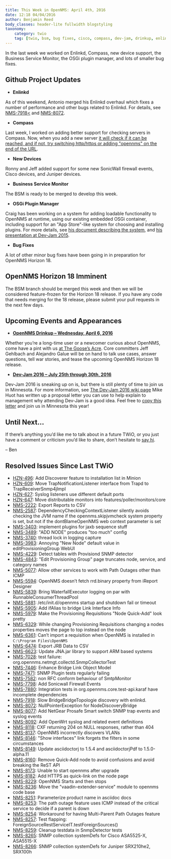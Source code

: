 ```yaml
---
title: This Week in OpenNMS: April 4th, 2016
date: 12:18 04/04/2016
author: Benjamin Reed
body_classes: header-lite fullwidth blogstyling
taxonomy:
    category: twio
    tag: [twio, bsm, bug fixes, cisco, compass, dev-jam, drinkup, enlinkd, juniper, meetup, opennms, opennms compass, opennms horizon, osgi]
---
```


In the last week we worked on Enlinkd, Compass, new device support, the Business Service Monitor, the OSGi plugin manager, and lots of smaller bug fixes.

Github Project Updates
----------------------

* __Enlinkd__

As of this weekend, Antonio merged his Enlinkd overhaul which fixes a number of performance and other bugs related to Enlinkd.  For details, see [NMS-7918<](http://issues.opennms.org/browse/NMS-7918) and [NMS-8072](http://issues.opennms.org/browse/NMS-8072).

* __Compass__

Last week, I worked on adding better support for checking servers in Compass.  Now, when you add a new server [it will check if it can be reached, and if not, try switching http/https or adding "opennms" on the end of the URL](https://www.youtube.com/watch?v=S80tqgbsk_Y).

* __New Devices__

Ronny and Jeff added support for some new SonicWall firewall events, Cisco devices, and Juniper devices.

* __Business Service Monitor__

The BSM is ready to be merged to develop this week.

* __OSGi Plugin Manager__

Craig has been working on a system for adding loadable functionality to OpenNMS at runtime, using our existing embedded OSGi container, including support for an "App Store"-like system for choosing and installing plugins.  For more details, see [his document describing the system](https://www.opennms.org/w/images/1/1a/OpenNMSDevel-OpenNMSModules%3B1_08-01-2015.pdf), and [his presentation at Dev-Jam 2015](https://www.youtube.com/watch?v=Pl4A4G9ZdmE).

* __Bug Fixes__

A lot of other minor bug fixes have been going in in preparation for OpenNMS Horizon 18.

OpenNMS Horizon 18 Imminent
---------------------------

The BSM branch should be merged this week and then we will be considered feature-frozen for the Horizon 18 release.  If you have any code that needs merging for the 18 release, please submit your pull requests in the next few days.

Upcoming Events and Appearances
-------------------------------

* __[OpenNMS Drinkup – Wednesday, April 6, 2016](http://www.meetup.com/OpenNMS-Meetup-Group/events/229919435/)__

Whether you&#8217;re a long-time user or a newcomer curious about OpenNMS, come have a pint with us [at The Goose&#8217;s Acre](http://www.meetup.com/OpenNMS-Meetup-Group/events/229919435/). Core committers Jeff Gehlbach and Alejandro Galue will be on hand to talk use cases, answer questions, tell war stories, and tease the upcoming OpenNMS Horizon 18 release.

* **[Dev-Jam 2016 – July 25th through 30th, 2016](https://www.opennms.org/wiki/Dev-Jam_2016)**

Dev-Jam 2016 is sneaking up on is, but there is still plenty of time to join us in Minnesota.  For more information, see [The Dev-Jam 2016 wiki page](https://www.opennms.org/wiki/Dev-Jam_2016)
Mike Huot has written up a proposal letter you can use to help explain to management why attending Dev-Jam is a good idea.  Feel free to [copy this letter](https://docs.google.com/document/d/1VerZYe5LwMT_1j5ISAsNU9-ZGcwY_zdA_4DODNlBpYg/edit?usp=sharing) and join us in Minnesota this year!

Until Next…
-----------

If there’s anything you’d like me to talk about in a future TWiO, or you just have a comment or criticism you’d like to share, don’t hesitate to [say hi](mailto:twio@opennms.org).

– Ben

Resolved Issues Since Last TWiO
-------------------------------

* [HZN-496](http://issues.opennms.org/browse/HZN-496): Add Discoverer feature to installation list in Minion
* [HZN-609](http://issues.opennms.org/browse/HZN-609): Move TrapNotificationListener interface from Trapd to TrapReceiverSnmp4jImpl
* [HZN-627](http://issues.opennms.org/browse/HZN-627): Syslog listeners use different default ports
* [HZN-647](http://issues.opennms.org/browse/HZN-647): Move distributable monitors into features/poller/monitors/core
* [NMS-2222](http://issues.opennms.org/browse/NMS-2222): Export Reports to CSV
* [NMS-2587](http://issues.opennms.org/browse/NMS-2587): DependencyCheckingContextListener silently avoids checking the JVM name if the opennms.skipjvmcheck system property is set, but not if the dontBlameOpenNMS web context parameter is set
* [NMS-3403](http://issues.opennms.org/browse/NMS-3403): implement plugins for jaxb sequence stuff
* [NMS-3489](http://issues.opennms.org/browse/NMS-3489): "ADD NODE" produces "too much" config
* [NMS-3740](http://issues.opennms.org/browse/NMS-3740): thread lock in logging capture
* [NMS-3983](http://issues.opennms.org/browse/NMS-3983): Annoying "New Node" default value in editProvisioningGroup WebUI
* [NMS-4229](http://issues.opennms.org/browse/NMS-4229): Detect tables with Provisiond SNMP detector
* [NMS-4843](http://issues.opennms.org/browse/NMS-4843): "Edit Provisioning Group" page truncates node, service, and category names
* [NMS-5077](http://issues.opennms.org/browse/NMS-5077): Allow other services to work with Path Outages other than ICMP
* [NMS-5594](http://issues.opennms.org/browse/NMS-5594): OpenNMS doesn&#8217;t fetch rrd.binary property from iReport Designer
* [NMS-5839](http://issues.opennms.org/browse/NMS-5839): Bring WaterfallExecutor logging on par with RunnableConsumerThreadPool
* [NMS-5881](http://issues.opennms.org/browse/NMS-5881): /etc/init.d/opennms startup and shutdown fail or timeout
* [NMS-5905](http://issues.opennms.org/browse/NMS-5905): Add ifAlias to bridge Link Interface Info
* [NMS-5979](http://issues.opennms.org/browse/NMS-5979): Make the Provisioning Requisitions "Node Quick-Add" look pretty
* [NMS-6329](http://issues.opennms.org/browse/NMS-6329): While changing Provisioning Requisitions changing a nodes properties moves the page to top instead on the node
* [NMS-6361](http://issues.opennms.org/browse/NMS-6361): Can&#8217;t import a requisition when OpenNMS is installed in `C:\Program Files\OpenNMS`
* [NMS-6474](http://issues.opennms.org/browse/NMS-6474): Export JRB Data to CSV
* [NMS-6623](http://issues.opennms.org/browse/NMS-6623): Update JNA.jar library to support ARM based systems
* [NMS-7028](http://issues.opennms.org/browse/NMS-7028): test failure: org.opennms.netmgt.collectd.SnmpCollectorTest
* [NMS-7446](http://issues.opennms.org/browse/NMS-7446): Enhance Bridge Link Object Model
* [NMS-7471](http://issues.opennms.org/browse/NMS-7471): SNMP Plugin tests regularly failing
* [NMS-7582](http://issues.opennms.org/browse/NMS-7582): non RFC conform behaviour of SmtpMonitor
* [NMS-7798](http://issues.opennms.org/browse/NMS-7798): Add Sonicwall Firewall Events
* [NMS-7880](http://issues.opennms.org/browse/NMS-7880): Integration tests in org.opennms.core.test-api.karaf have incomplete dependencies
* [NMS-7918](http://issues.opennms.org/browse/NMS-7918): Slow BridgeBridgeTopologie discovery with enlinkd.
* [NMS-8072](http://issues.opennms.org/browse/NMS-8072): NullPointerException for NodeDiscoveryBridge
* [NMS-8077](http://issues.opennms.org/browse/NMS-8077): Add NetGear Prosafe Smart switch SNMP trap events and syslog events
* [NMS-8092](http://issues.opennms.org/browse/NMS-8092): Add OpenWrt syslog and related event definitions
* [NMS-8118](http://issues.opennms.org/browse/NMS-8118): CXF returning 204 on NULL responses, rather than 404
* [NMS-8137](http://issues.opennms.org/browse/NMS-8137): OpenNMS incorrectly discovers VLANs
* [NMS-8146](http://issues.opennms.org/browse/NMS-8146): "Show interfaces" link forgets the filters in some circumstances
* [NMS-8149](http://issues.opennms.org/browse/NMS-8149): Update asciidoctorj to 1.5.4 and asciidoctorjPdf to 1.5.0-alpha.11
* [NMS-8160](http://issues.opennms.org/browse/NMS-8160): Remove Quick-Add node to avoid confusions and avoid breaking the ReST API
* [NMS-8173](http://issues.opennms.org/browse/NMS-8173): Unable to start opennms after upgrade
* [NMS-8182](http://issues.opennms.org/browse/NMS-8182): Add HTTPS as quick-link on the node page
* [NMS-8229](http://issues.opennms.org/browse/NMS-8229): OpenNMS Starts and then stops
* [NMS-8236](http://issues.opennms.org/browse/NMS-8236): Move the "vaadin-extender-service" module to opennms code base
* [NMS-8251](http://issues.opennms.org/browse/NMS-8251): Parameterize product name in asciidoc docs
* [NMS-8253](http://issues.opennms.org/browse/NMS-8253): The path outage feature uses ICMP instead of the critical service to decide if a parent is down
* [NMS-8254](http://issues.opennms.org/browse/NMS-8254): Workaround for having Multi-Parent Path Outages feature
* [NMS-8257](http://issues.opennms.org/browse/NMS-8257): Test flapping: ForeignSourceRestServiceIT.testForeignSources()
* [NMS-8259](http://issues.opennms.org/browse/NMS-8259): Cleanup testdata in SnmpDetector tests
* [NMS-8265](http://issues.opennms.org/browse/NMS-8265): SNMP collection systemDefs for Cisco ASA5525-X, ASA5515-X
* [NMS-8266](http://issues.opennms.org/browse/NMS-8266): SNMP collection systemDefs for Juniper SRX210he2, SRX100h
